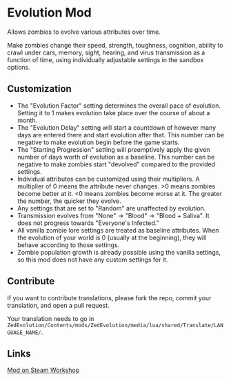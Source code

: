 # Evolution Mod

Allows zombies to evolve various attributes over time.

Make zombies change their speed, strength, toughness, cognition, ability to crawl under cars, memory, sight, hearing, and virus transmission as a function of time, using individually adjustable settings in the sandbox options.

## Customization

- The "Evolution Factor" setting determines the overall pace of evolution. Setting it to 1 makes evolution take place over the course of about a month.
- The "Evolution Delay" setting will start a countdown of however many days are entered there and start evolution after that. This number can be negative to make evolution begin before the game starts.
- The "Starting Progression" setting will preemptively apply the given number of days worth of evolution as a baseline. This number can be negative to make zombies start "devolved" compared to the provided settings.
- Individual attributes can be customized using their multipliers. A multiplier of 0 means the attribute never changes. >0 means zombies become better at it. <0 means zombies become worse at it. The greater the number, the quicker they evolve.
- Any settings that are set to "Random" are unaffected by evolution.
- Transmission evolves from "None" -> "Blood" -> "Blood + Saliva". It does not progress towards "Everyone's Infected."
- All vanilla zombie lore settings are treated as baseline attributes. When the evolution of your world is 0 (usually at the beginning), they will behave according to those settings.
- Zombie population growth is already possible using the vanilla settings, so this mod does not have any custom settings for it.

## Contribute

If you want to contribute translations, please fork the repo, commit your translation, and open a pull request.

Your translation needs to go in `ZedEvolution/Contents/mods/ZedEvolution/media/lua/shared/Translate/LANGUAGE_NAME/`.

## Links

[Mod on Steam  Workshop](https://steamcommunity.com/sharedfiles/filedetails/?id=2729417044)

